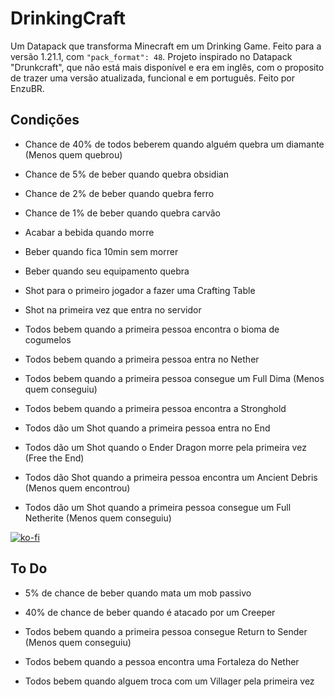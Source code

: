 # DrinkingCraft
Um Datapack que transforma Minecraft em um Drinking Game. Feito para a versão 1.21.1, com ```"pack_format": 48```. Projeto inspirado no Datapack "Drunkcraft", que não está mais disponível e era em inglês, com o proposito de trazer uma versão atualizada, funcional e em português. Feito por EnzuBR.

## Condições
- Chance de 40% de todos beberem quando alguém quebra um diamante (Menos quem quebrou)

- Chance de 5% de beber quando quebra obsidian

- Chance de 2% de beber quando quebra ferro

- Chance de 1% de beber quando quebra carvão

- Acabar a bebida quando morre

- Beber quando fica 10min sem morrer

- Beber quando seu equipamento quebra

- Shot para o primeiro jogador a fazer uma Crafting Table

- Shot na primeira vez que entra no servidor

- Todos bebem quando a primeira pessoa encontra o bioma de cogumelos

- Todos bebem quando a primeira pessoa entra no Nether

- Todos bebem quando a primeira pessoa consegue um Full Dima (Menos quem conseguiu)

- Todos bebem quando a primeira pessoa encontra a Stronghold

- Todos dão um Shot quando a primeira pessoa entra no End

- Todos dão um Shot quando o Ender Dragon morre pela primeira vez (Free the End)

- Todos dão Shot quando a primeira pessoa encontra um Ancient Debris (Menos quem encontrou)

- Todos dão um Shot quando a primeira pessoa consegue um Full Netherite (Menos quem conseguiu)

[![ko-fi](https://ko-fi.com/img/githubbutton_sm.svg)](https://ko-fi.com/I2I0149EW0)

## To Do

- 5% de chance de beber quando mata um mob passivo

- 40% de chance de beber quando é atacado por um Creeper

- Todos bebem quando a primeira pessoa consegue Return to Sender (Menos quem conseguiu)

- Todos bebem quando a pessoa encontra uma Fortaleza do Nether

- Todos bebem quando alguem troca com um Villager pela primeira vez